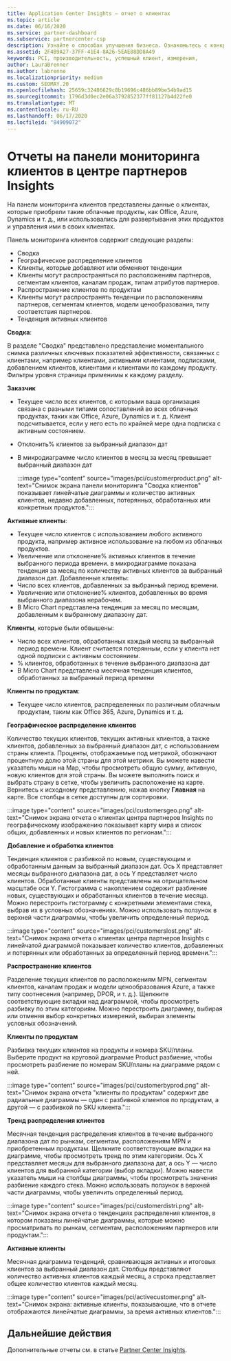 ```yaml
---
title: Application Center Insights — отчет о клиентах
ms.topic: article
ms.date: 06/16/2020
ms.service: partner-dashboard
ms.subservice: partnercenter-csp
description: Узнайте о способах улучшения бизнеса. Ознакомьтесь с конкретными тенденциями клиентов по географическому, по продуктам и другим атрибутам.
ms.assetid: 2F4B9A27-37FF-41E4-8A26-5EAE88DD8A49
keywords: PCI, производительность, успешный клиент, измерения,
author: LauraBrenner
ms.author: labrenne
ms.localizationpriority: medium
ms.custom: SEOMAY.20
ms.openlocfilehash: 25659c32486629c8b19696c486bb89be54b9ad15
ms.sourcegitcommit: 1796d3d0ec2e06a3792852377ff81127b4d22fe0
ms.translationtype: MT
ms.contentlocale: ru-RU
ms.lasthandoff: 06/17/2020
ms.locfileid: "84909072"
---
```

# <a name="customers-dashboard-reports-from-partner-center-insights"></a>Отчеты на панели мониторинга клиентов в центре партнеров Insights

На панели мониторинга клиентов представлены данные о клиентах, которые приобрели такие облачные продукты, как Office, Azure, Dynamics и т. д., или использовались для развертывания этих продуктов и управления ими в своих клиентах. 
 
Панель мониторинга клиентов содержит следующие разделы: 

- Сводка  
- Географическое распределение клиентов 
- Клиенты, которые добавляют или обменяют тенденции 
- Клиенты могут распространяться по расположениям партнеров, сегментам клиентов, каналам продаж, типам атрибутов партнеров. 
- Распространение клиентов по продуктам 
- Клиенты могут распространять тенденции по расположениям партнеров, сегментам клиентов, модели ценообразования, типу соответствия партнеров. 
- Тенденция активных клиентов 

**Сводка**:

В разделе "Сводка" представлено представление моментального снимка различных ключевых показателей эффективности, связанных с клиентами, например клиентами, активными клиентами, подписками, добавлением клиентов, клиентами и клиентами по каждому продукту. Фильтры уровня страницы применимы к каждому разделу.

**Заказчик**

- Текущее число всех клиентов, с которыми ваша организация связана с разными типами сопоставлений во всех облачных продуктах, таких как Office, Azure, Dynamics и т. д. Клиент подсчитывается, если у него есть по крайней мере одна подписка с активным состоянием.  
- Отклонить% клиентов за выбранный диапазон дат 
- В микродиаграмме число клиентов в месяц за месяц превышает выбранный диапазон дат

  :::image type="content" source="images/pci/customerproduct.png" alt-text="Снимок экрана панели мониторинга "Сводка клиентов" показывает линейчатые диаграммы и количество активных клиентов, недавно добавленных, потерянных, обработанных или конкретных продуктов.":::

**Активные клиенты**:

- Текущее число клиентов с использованием любого активного продукта, например активное использование на любом из облачных продуктов.
- Увеличение или отклонение% активных клиентов в течение выбранного периода времени. в микродиаграмме показана тенденция за месяц по количеству активных клиентов за выбранный диапазон дат.
Добавленные клиенты:
- Число всех клиентов, добавленных за выбранный период времени.
- Увеличение или отклонение% клиентов, добавленных во время выбранного диапазона нерабочем.
- В Micro Chart представлена тенденция за месяц по месяцам, добавленным к выбранному диапазону дат.

**Клиенты**, которые были обвышены:
- Число всех клиентов, обработанных каждый месяц за выбранный период времени. Клиент считается потерянным, если у клиента нет одной подписки с активным состоянием. 
- % клиентов, обработанных в течение выбранного диапазона дат 
- В Micro Chart представлена месячная тенденция клиентов, обработанных за выбранный период времени 
 
**Клиенты по продуктам**:
- Текущее число клиентов, распределенных по различным облачным продуктам, таким как Office 365, Azure, Dynamics и т. д.  

**Географическое распределение клиентов**

Количество текущих клиентов, текущих активных клиентов, а также клиентов, добавленных за выбранный диапазон дат, с использованием страны клиента. Проценты, отображаемые под метрикой, обозначают процентную долю этой страны для этой метрики. Вы можете навести указатель мыши на Map, чтобы просмотреть общую сумму, активную, новую клиентов для этой страны. Вы можете выполнить поиск и выбрать страну в сетке, чтобы увеличить расположение на карте. Вернитесь к исходному представлению, нажав кнопку **Главная** на карте. Все столбцы в сетке доступны для сортировки.  

:::image type="content" source="images/pci/customersgeo.png" alt-text="Снимок экрана отчета о клиентах центра партнеров Insights по географическому изображению показывает карту мира и список общих, добавленных и новых клиентов по регионам.":::

**Добавление и обработка клиентов**

Тенденция клиентов с разбивкой по новым, существующим и обработанным данным за выбранный диапазон дат. Ось X представляет месяцы выбранного диапазона дат, а ось Y представляет число клиентов. Обработанные клиенты представлены на отрицательном масштабе оси Y. Гистограмма с накоплением содержит разбиение новых, существующих и обработанных клиентов в течение месяца. Можно перестроить гистограмму с конкретными элементами стека, выбрав их в условных обозначениях. Можно использовать ползунок в верхней части диаграммы, чтобы увеличить определенный период. 

:::image type="content" source="images/pci/customerslost.png" alt-text="Снимок экрана отчета о клиентах центра партнеров Insights с линейчатой диаграммой показывает количество клиентов, добавленных и потерянных или обработанных за определенный период времени.":::

**Распространение клиентов**

Разделение текущих клиентов по расположениям MPN, сегментам клиентов, каналам продаж и модели ценообразования Azure, а также типу соотнесения (например, DPOR, и т. д.). Щелкните соответствующие вкладки над диаграммой, чтобы просмотреть разбивку по этим категориям. Можно перестроить диаграмму, выбирая или отменяя выбор конкретных измерений, выбирая элементы условных обозначений. 

**Клиенты по продуктам**

Разбивка текущих клиентов на продукты и номера SKU/планы. Выберите продукт на круговой диаграмме Product разбиение, чтобы просмотреть разбиение по номерам SKU/планы на диаграмме рядом с ней.

:::image type="content" source="images/pci/customerbyprod.png" alt-text="Снимок экрана отчета "клиенты по продуктам" содержит две радиальные диаграммы — один с разбивкой клиентов по продуктам, а другой — с разбивкой по SKU клиента.":::

**Тренд распределения клиентов** 

Месячная тенденция распределения клиентов в течение выбранного диапазона дат по рынкам, сегментам, расположениям MPN и приобретенным продуктам. Щелкните соответствующие вкладки на диаграмме, чтобы просмотреть тренд по этим категориям. Ось X представляет месяцы для выбранного диапазона дат, а ось Y — число клиентов для выбранной категории (выбор вкладки). Можно навести указатель мыши на столбцы диаграммы, чтобы просмотреть значения разбиение каждого стека. Можно использовать ползунок в верхней части диаграммы, чтобы увеличить определенный период.   

:::image type="content" source="images/pci/customerdistri.png" alt-text="Снимок экрана отчета о тенденциях распределения клиентов, в котором показаны линейчатые диаграммы, которые можно просматривать по рынкам, сегментам, расположениям партнеров или продуктам.":::

**Активные клиенты**

Месячная диаграмма тенденций, сравнивающая активных и итоговых клиентов за выбранный диапазон дат. Столбцы представляют количество активных клиентов каждый месяц, а строка представляет общее количество клиентов каждый месяц. 

:::image type="content" source="images/pci/activecustomer.png" alt-text="Снимок экрана: активные клиенты, показывающие, что в отчете отображаются линейчатые диаграммы, за время активных клиентов.":::

## <a name="next-steps"></a>Дальнейшие действия

Дополнительные отчеты см. в статье [Partner Center Insights](partner-center-insights.md).
